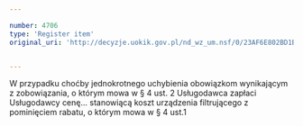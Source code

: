 ```yaml
---

number: 4706
type: 'Register item'
original_uri: 'http://decyzje.uokik.gov.pl/nd_wz_um.nsf/0/23AF6E802BD1BE10C1257B7400349908?OpenDocument'


---
```


W przypadku choćby jednokrotnego uchybienia obowiązkom wynikającym z zobowiązania, o którym mowa w § 4 ust. 2 Usługodawca zapłaci Usługodawcy cenę... stanowiącą koszt urządzenia filtrującego z pominięciem rabatu, o którym mowa w § 4 ust.1
